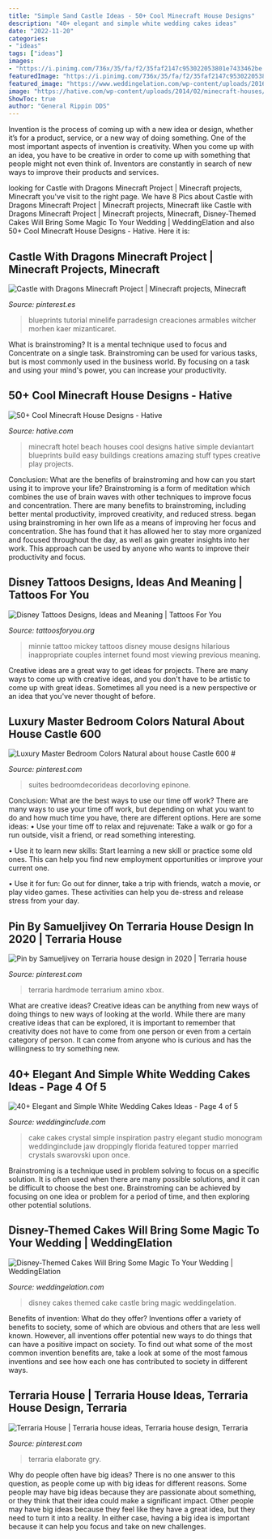 ```yaml
---
title: "Simple Sand Castle Ideas - 50+ Cool Minecraft House Designs"
description: "40+ elegant and simple white wedding cakes ideas"
date: "2022-11-20"
categories:
- "ideas"
tags: ["ideas"]
images:
- "https://i.pinimg.com/736x/35/fa/f2/35faf2147c953022053801e7433462be.jpg"
featuredImage: "https://i.pinimg.com/736x/35/fa/f2/35faf2147c953022053801e7433462be.jpg"
featured_image: "https://www.weddingelation.com/wp-content/uploads/2016/06/Disney-castle.jpg"
image: "https://hative.com/wp-content/uploads/2014/02/minecraft-houses/minecraft-beach-hotel-39.jpg"
ShowToc: true
author: "General Rippin DDS"
---
```



Invention is the process of coming up with a new idea or design, whether it’s for a product, service, or a new way of doing something. One of the most important aspects of invention is creativity. When you come up with an idea, you have to be creative in order to come up with something that people might not even think of. Inventors are constantly in search of new ways to improve their products and services.

	

		
looking for Castle with Dragons Minecraft Project | Minecraft projects, Minecraft you've visit to the right page. We have 8 Pics about Castle with Dragons Minecraft Project | Minecraft projects, Minecraft like Castle with Dragons Minecraft Project | Minecraft projects, Minecraft, Disney-Themed Cakes Will Bring Some Magic To Your Wedding | WeddingElation and also 50+ Cool Minecraft House Designs - Hative. Here it is:
		
    
## Castle With Dragons Minecraft Project | Minecraft Projects, Minecraft

<img loading=lazy src="https://i.pinimg.com/736x/30/91/04/309104a9915d0e0d156891851edf5f50.jpg" onerror="this.onerror=null;this.src='https://tse1.mm.bing.net/th?id=OIP.owdZ9kKTxi5BpWv2XshlbAHaEK&amp;pid=15.1';" alt="Castle with Dragons Minecraft Project | Minecraft projects, Minecraft">

_Source: pinterest.es_

>blueprints tutorial minelife parradesign creaciones armables witcher morhen kaer mizanticaret. 

	

What is brainstroming? It is a mental technique used to focus and Concentrate on a single task. Brainstroming can be used for various tasks, but is most commonly used in the business world. By focusing on a task and using your mind's power, you can increase your productivity.

    
## 50+ Cool Minecraft House Designs - Hative

<img loading=lazy src="https://hative.com/wp-content/uploads/2014/02/minecraft-houses/minecraft-beach-hotel-39.jpg" onerror="this.onerror=null;this.src='https://tse2.mm.bing.net/th?id=OIP.fpt_L4UGfn-WEYYP8S9GwQHaEL&amp;pid=15.1';" alt="50+ Cool Minecraft House Designs - Hative">

_Source: hative.com_

>minecraft hotel beach houses cool designs hative simple deviantart blueprints build easy buildings creations amazing stuff types creative play projects. 

	

Conclusion: What are the benefits of brainstroming and how can you start using it to improve your life?
Brainstroming is a form of meditation which combines the use of brain waves with other techniques to improve focus and concentration. There are many benefits to brainstroming, including better mental productivity, improved creativity, and reduced stress. began using brainstroming in her own life as a means of improving her focus and concentration. She has found that it has allowed her to stay more organized and focused throughout the day, as well as gain greater insights into her work. This approach can be used by anyone who wants to improve their productivity and focus.

    
## Disney Tattoos Designs, Ideas And Meaning | Tattoos For You

<img loading=lazy src="http://www.tattoosforyou.org/wp-content/uploads/2016/05/Tattoo-Disney.jpg" onerror="this.onerror=null;this.src='https://tse3.mm.bing.net/th?id=OIP.tZXYpGbaytHOS56vNtqUUwAAAA&amp;pid=15.1';" alt="Disney Tattoos Designs, Ideas and Meaning | Tattoos For You">

_Source: tattoosforyou.org_

>minnie tattoo mickey tattoos disney mouse designs hilarious inappropriate couples internet found most viewing previous meaning. 

	

Creative ideas are a great way to get ideas for projects. There are many ways to come up with creative ideas, and you don't have to be artistic to come up with great ideas. Sometimes all you need is a new perspective or an idea that you've never thought of before.

    
## Luxury Master Bedroom Colors Natural About House Castle 600 #

<img loading=lazy src="https://i.pinimg.com/736x/07/c3/46/07c3462ec822749818790597f80f2883.jpg" onerror="this.onerror=null;this.src='https://tse4.mm.bing.net/th?id=OIP.HgcaETx-RU5venmXgRNyLgHaLH&amp;pid=15.1';" alt="Luxury Master Bedroom Colors Natural about house Castle 600 #">

_Source: pinterest.com_

>suites bedroomdecorideas decorloving epinone. 

	

Conclusion: What are the best ways to use our time off work?
There are many ways to use your time off work, but depending on what you want to do and how much time you have, there are different options. Here are some ideas: 
• Use your time off to relax and rejuvenate: Take a walk or go for a run outside, visit a friend, or read something interesting. 

• Use it to learn new skills: Start learning a new skill or practice some old ones. This can help you find new employment opportunities or improve your current one. 

• Use it for fun: Go out for dinner, take a trip with friends, watch a movie, or play video games. These activities can help you de-stress and release stress from your day.

    
## Pin By Samueljivey On Terraria House Design In 2020 | Terraria House

<img loading=lazy src="https://i.pinimg.com/736x/99/8a/a2/998aa2c4d90bbafda7d6b5614fceb77e.jpg" onerror="this.onerror=null;this.src='https://tse3.mm.bing.net/th?id=OIP.i4nPoHviQn8sbmLlsvhvnwHaFz&amp;pid=15.1';" alt="Pin by Samueljivey on Terraria house design in 2020 | Terraria house">

_Source: pinterest.com_

>terraria hardmode terrarium amino xbox. 

	

What are creative ideas?
Creative ideas can be anything from new ways of doing things to new ways of looking at the world. While there are many creative ideas that can be explored, it is important to remember that creativity does not have to come from one person or even from a certain category of person. It can come from anyone who is curious and has the willingness to try something new.

    
## 40+ Elegant And Simple White Wedding Cakes Ideas - Page 4 Of 5

<img loading=lazy src="https://www.weddinginclude.com/wp-content/uploads/2016/08/White-and-Crystal-Cake.jpg" onerror="this.onerror=null;this.src='https://tse4.mm.bing.net/th?id=OIP.ueZfx09MFBcpuOwm8gnTrgHaKv&amp;pid=15.1';" alt="40+ Elegant and Simple White Wedding Cakes Ideas - Page 4 of 5">

_Source: weddinginclude.com_

>cake cakes crystal simple inspiration pastry elegant studio monogram weddinginclude jaw droppingly florida featured topper married crystals swarovski upon once. 

	

Brainstroming is a technique used in problem solving to focus on a specific solution. It is often used when there are many possible solutions, and it can be difficult to choose the best one. Brainstroming can be achieved by focusing on one idea or problem for a period of time, and then exploring other potential solutions.

    
## Disney-Themed Cakes Will Bring Some Magic To Your Wedding | WeddingElation

<img loading=lazy src="https://www.weddingelation.com/wp-content/uploads/2016/06/Disney-castle.jpg" onerror="this.onerror=null;this.src='https://tse1.mm.bing.net/th?id=OIP.RI8m-97tCDEGeF6WIuu6VgHaLI&amp;pid=15.1';" alt="Disney-Themed Cakes Will Bring Some Magic To Your Wedding | WeddingElation">

_Source: weddingelation.com_

>disney cakes themed cake castle bring magic weddingelation. 

	

Benefits of invention: What do they offer?
Inventions offer a variety of benefits to society, some of which are obvious and others that are less well known. However, all inventions offer potential new ways to do things that can have a positive impact on society. To find out what some of the most common invention benefits are, take a look at some of the most famous inventions and see how each one has contributed to society in different ways.

    
## Terraria House | Terraria House Ideas, Terraria House Design, Terraria

<img loading=lazy src="https://i.pinimg.com/736x/35/fa/f2/35faf2147c953022053801e7433462be.jpg" onerror="this.onerror=null;this.src='https://tse1.mm.bing.net/th?id=OIP.c-1Vs5Fpfad1uMH3MQywTwHaLR&amp;pid=15.1';" alt="Terraria House | Terraria house ideas, Terraria house design, Terraria">

_Source: pinterest.com_

>terraria elaborate gry. 

	

Why do people often have big ideas?
There is no one answer to this question, as people come up with big ideas for different reasons. Some people may have big ideas because they are passionate about something, or they think that their idea could make a significant impact. Other people may have big ideas because they feel like they have a great idea, but they need to turn it into a reality. In either case, having a big idea is important because it can help you focus and take on new challenges.


